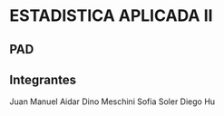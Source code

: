 # ESTADISTICA APLICADA II
## PAD
## Integrantes

Juan Manuel Aidar
Dino Meschini
Sofia Soler
Diego Hu 
